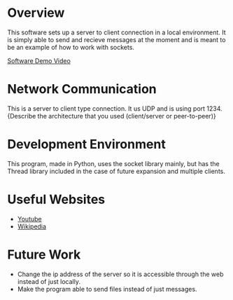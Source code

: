 # Overview

This software sets up a server to client connection in a local environment. It is simply able to send and recieve messages at the moment and is meant to be an example of how to work with sockets. 

[Software Demo Video](http://youtube.link.goes.here)

# Network Communication

This is a server to client type connection. It us UDP and is using port 1234. 
{Describe the architecture that you used (client/server or peer-to-peer)}

# Development Environment

This program, made in Python, uses the socket library mainly, but has the Thread library included in the case of future expansion and multiple clients. 

# Useful Websites

* [Youtube](https://www.youtube.com/watch?v=3QiPPX-KeSc&t=2436s)
* [Wikipedia](https://en.wikipedia.org/wiki/Client%E2%80%93server_model)

# Future Work

* Change the ip address of the server so it is accessible through the web instead of just locally. 
* Make the program able to send files instead of just messages.